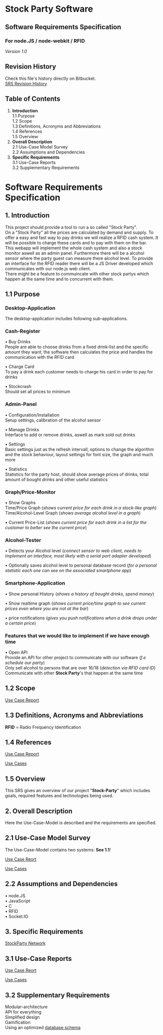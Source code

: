 # Stock Party Software #
## Software Requirements Specification ##
### For node.JS / node-webkit / RFID ###
 
*Version 1.0*   
    
 

## Revision History ##
Check this file's history directly on Bitbucket.     
[SRS Revision History](https://bitbucket.org/stockings/projectmanagement/history-node/92b227729475/srs.md?at=master)



## Table of Contents ##
1. **Introduction**         
1.1 Purpose     
1.2 Scope     
1.3 Definitions, Acronyms and Abbreviations      
1.4 References     
1.5 Overview     
2. **Overall Description**    
2.1 Use-Case Model Survey          
2.2 Assumptions and Dependencies       
3. **Specific Requirements**     
3.1 Use-Case Reports     
3.2 Supplementary Requirements      


# Software Requirements Specification #
## 1.  Introduction ##
This project should provide a tool to run a so called "Stock Party".      
On a "Stock Party" all the prices are calculated by demand and supply. To offer a easy and fast way to pay drinks we will realize a RFID cash system. It will be possible to charge these cards and to pay with them on the bar.      
This webapp will implement the whole cash system and also a stock monitor aswell as an admin panel. Furthermore there will be a alcohol sensor where the party guest can measure there alcohol level. To provide an interface for the RFID reader there will be a JS Driver developed which communicates with our node.js web client.      
There might be a feature to commuincate with other stock partys which happen at the same time and to concurrent with them. 

## 1.1  Purpose ##
### Desktop-Application ###
The desktop-application includes following sub-applications.

### Cash-Register ###
• Buy Drinks    
People are able to choose drinks from a fixed drink-list and the specific amount they want, the software then calculates the price and handles the communication with the RFID card    
    
• Charge Card    
To pay a drink each customer needs to charge his card in order to pay for drinks   
     
• Stockcrash     
Should set all prices to minimum      
    
### Admin-Panel ###
• Configuration/Installation    
Setup settings, calibration of the alcohol sensor    
     
• Manage Drinks   
Interface to add or remove drinks, aswell as mark sold out drinks    

• Settings    
Basic settings just as the refresh intervall, options to change the algorithm and the stock behaviour, layout settings for font size, the graph and much more    

• Statistics    
Statistics for the party host, should show average prices of drinks, total amount of bought drinks and other useful statistics    
     

### Graph/Price-Monitor ###
• Show Graphs    
Time/Price Graph (*shows current price for each drink in a stock-like graph*)    
Time/Alcohol-Level Graph (*shows average alcohol level in a graph*)    
     
• Current Price-List (*shows current price for each drink in a list for the customer to better see the current price*)    

### Alcohol-Tester ###
• Detects your Alcohol level (*connect sensor to web client, needs to implement an interface, most likely with a serial port adapter developed*)    
        
• Optionally saves alcohol level to personal database record (*for a personal statistic each one can see on the associated smartphone app*)    

### Smartphone-Application ###
• Show personal History (*shows a history of bought drinks, spend money*)    
    
• Show realtime graph (*shows current price/time graph to see current prices even where you are not at the bar*)    
    
• price notifications (*gives you push notifications when a drink drops under a certain price*)    

### Features that we would like to implement if we have enough time ###
• Open API    
Provide an API for other project to communicate with our software (*f.e schedule our party*)    
Only sell alcohol to persons that are over 16/18 (*detection via RFID card ID*)    
Communicate with other **Stock Party**'s that happen at the same time       

## 1.2 Scope ##
[Use Case Report](https://bitbucket.org/stockings/projectmanagement/src/master/useCaseReport.pdf)    
     
## 1.3  Definitions, Acronyms and Abbreviations ##
**RFID** = Radio Frequency Identification    
     
## 1.4  References ##
[Use Case Report](https://bitbucket.org/stockings/projectmanagement/src/master/useCaseReport.pdf)    
     
[Use Cases](https://bitbucket.org/stockings/projectmanagement/src/master/useCases.pdf)    
     
## 1.5 Overview ##
This SRS gives an overview of our project "**Stock-Party**" which includes goals, required features and technologies being used.     
     
## 2.  Overall Description ##
Here the Use-Case-Model is described and the requirements are specified.    
     
## 2.1 Use-Case Model Survey ##
The Use-Case-Model contains two systems: **See 1.1**!         
     
[Use Case Reort](https://bitbucket.org/stockings/projectmanagement/src/master/useCaseReport.pdf)    
     
[Use Cases](https://bitbucket.org/stockings/projectmanagement/src/master/useCases.pdf)    
     
## 2.2 Assumptions and Dependencies ##
• node.JS   
• JavaScript    
• C    
• RFID     
• Socket.IO    
     

## 3. Specific Requirements ##
[StockParty Network](http://s533994975.online.de/se-data/stockpartyNetwork.pdf)      
     
## 3.1 Use-Case Reports ##
[Use Case Reort](https://bitbucket.org/stockings/projectmanagement/src/master/useCaseReport.pdf)    
     
[Use Cases](https://bitbucket.org/stockings/projectmanagement/src/master/useCases.pdf)    
     

## 3.2 Supplementary Requirements ##
Modular-architecture    
API for everything     
Simplified design     
Gamification    
Using an optimized [database schema](https://bitbucket.org/stockings/projectmanagement/src/master/databaseSchema.pdf)     

